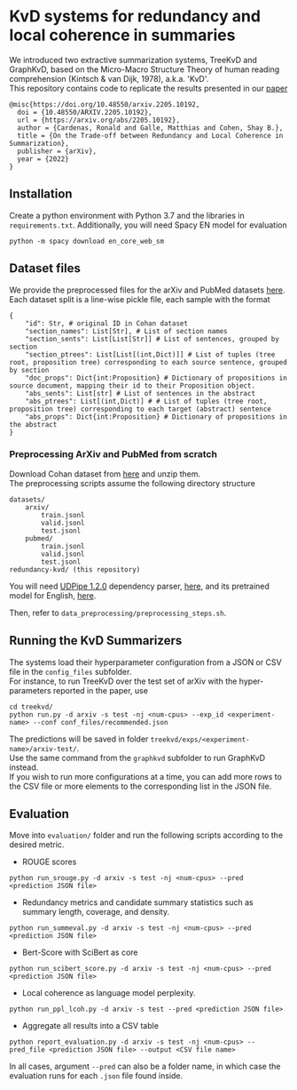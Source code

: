 # KvD systems for redundancy and local coherence in summaries

We introduced two extractive summarization systems, TreeKvD and GraphKvD, based on the Micro-Macro Structure Theory of human reading comprehension (Kintsch & van Dijk, 1978), a.k.a. 'KvD'.  
This repository contains code to replicate the results presented in our [paper](https://arxiv.org/abs/2205.10192)  

```
@misc{https://doi.org/10.48550/arxiv.2205.10192,
  doi = {10.48550/ARXIV.2205.10192},
  url = {https://arxiv.org/abs/2205.10192},
  author = {Cardenas, Ronald and Galle, Matthias and Cohen, Shay B.},
  title = {On the Trade-off between Redundancy and Local Coherence in Summarization},
  publisher = {arXiv},
  year = {2022}
}
```


## Installation

Create a python environment with Python 3.7 and the libraries in `requirements.txt`.
Additionally, you will need Spacy EN model for evaluation
```
python -m spacy download en_core_web_sm
```


## Dataset files

We provide the preprocessed files for the arXiv and PubMed datasets [here](https://uoe-my.sharepoint.com/:u:/g/personal/s1987051_ed_ac_uk/EZ-cKo_ROE5Jn5TwQYiHmFgBqDfqvCB-VRgdSqlhnPnIJA?e=cWT7kZ).  
Each dataset split is a line-wise pickle file, each sample with the format

```
{
	"id": Str, # original ID in Cohan dataset
	"section_names": List[Str], # List of section names
	"section_sents": List[List[Str]] # List of sentences, grouped by section
	"section_ptrees": List[List[(int,Dict)]] # List of tuples (tree root, proposition tree) corresponding to each source sentence, grouped by section
	"doc_props": Dict{int:Proposition} # Dictionary of propositions in source document, mapping their id to their Proposition object.
	"abs_sents": List[str] # List of sentences in the abstract
	"abs_ptrees": List[(int,Dict)] # # List of tuples (tree root, proposition tree) corresponding to each target (abstract) sentence
	"abs_props": Dict{int:Proposition} # Dictionary of propositions in the abstract
}
```

### Preprocessing ArXiv and PubMed from scratch

Download Cohan dataset from [here](https://github.com/armancohan/long-summarization) and unzip them.  
The preprocessing scripts assume the following directory structure
```
datasets/
	arxiv/
		train.jsonl
		valid.jsonl
		test.jsonl
	pubmed/
		train.jsonl
		valid.jsonl
		test.jsonl
redundancy-kvd/ (this repository)
```

You will need [UDPipe 1.2.0](https://ufal.mff.cuni.cz/udpipe/1) dependency parser, [here](https://github.com/ufal/udpipe/releases/download/v1.2.0/udpipe-1.2.0-bin.zip), and its pretrained model for English, [here](https://lindat.mff.cuni.cz/repository/xmlui/bitstream/handle/11234/1-3131/english-ewt-ud-2.5-191206.udpipe?sequence=17&isAllowed=y).

Then, refer to `data_preprocessing/preprocessing_steps.sh`.


## Running the KvD Summarizers

The systems load their hyperparameter configuration from a JSON or CSV file in the `config_files` subfolder.  
For instance, to run TreeKvD over the test set of arXiv with the hyper-parameters reported in the paper, use
```
cd treekvd/
python run.py -d arxiv -s test -nj <num-cpus> --exp_id <experiment-name> --conf conf_files/recommended.json
```

The predictions will be saved in folder `treekvd/exps/<experiment-name>/arxiv-test/`.  
Use the same command from the `graphkvd` subfolder to run GraphKvD instead.  
If you wish to run more configurations at a time, you can add more rows to the CSV file or more elements to the corresponding list in the JSON file.


## Evaluation

Move into `evaluation/` folder and run the following scripts according to the desired metric.  
- ROUGE scores
```
python run_srouge.py -d arxiv -s test -nj <num-cpus> --pred <prediction JSON file>
```

- Redundancy metrics and candidate summary statistics such as summary length, coverage, and density.
```
python run_summeval.py -d arxiv -s test -nj <num-cpus> --pred <prediction JSON file>
```

- Bert-Score with SciBert as core
```
python run_scibert_score.py -d arxiv -s test -nj <num-cpus> --pred <prediction JSON file>
```

- Local coherence as language model perplexity.
```
python run_ppl_lcoh.py -d arxiv -s test --pred <prediction JSON file>
```
- Aggregate all results into a CSV table
```
python report_evaluation.py -d arxiv -s test -nj <num-cpus> --pred_file <prediction JSON file> --output <CSV file name>
```

In all cases, argument `--pred` can also be a folder name, in which case the evaluation runs for each `.json` file found inside.
